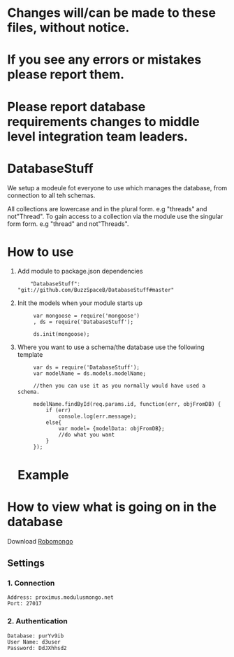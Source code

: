 # Changes will/can be made to these files, without notice.
# If you see any errors or mistakes please report them. 
# Please report database requirements changes to middle level integration team leaders.

# DatabaseStuff
We setup a modeule fot everyone to use which manages the database, from connection to all teh schemas.

All collections are lowercase and in the plural form. e.g "threads" and not"Thread".
To gain access to a collection via the module use the singular form form. e.g "thread" and not"Threads".

# How to use
1. Add module to package.json dependencies
    ```
        "DatabaseStuff": "git://github.com/BuzzSpaceB/DatabaseStuff#master"
    ```
2. Init the models when your module starts up
    ```
         var mongoose = require('mongoose')
         , ds = require('DatabaseStuff');

         ds.init(mongoose);
    ```
3. Where you want to use a schema/the database use the following template
   ```
        var ds = require('DatabaseStuff');
        var modelName = ds.models.modelName;

        //then you can use it as you normally would have used a schema.

        modelName.findById(req.params.id, function(err, objFromDB) {
            if (err)
                console.log(err.message);
            else{
                var model= {modelData: objFromDB};
                //do what you want
            }
        });
   ```
    # Example
# How to view what is going on in the database
Download [Robomongo](http://robomongo.org/)
## Settings
### 1. Connection
    Address: proximus.modulusmongo.net
    Port: 27017
### 2. Authentication
```
Database: purYv9ib
User Name: d3user
Password: DdJXhhsd2
```
